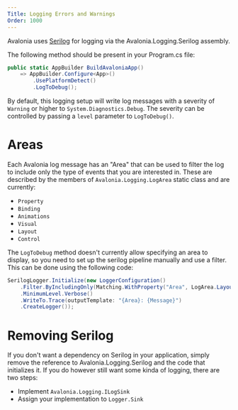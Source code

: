 ```yaml
---
Title: Logging Errors and Warnings
Order: 1000
---
```


Avalonia uses [Serilog](https://github.com/serilog/serilog) for logging via
the Avalonia.Logging.Serilog assembly.

The following method should be present in your Program.cs file:

```csharp
public static AppBuilder BuildAvaloniaApp()
    => AppBuilder.Configure<App>()
        .UsePlatformDetect()
        .LogToDebug();
```

By default, this logging setup will write log messages with a severity of
`Warning` or higher to `System.Diagnostics.Debug`. The severity can be controlled
by passing a `level` parameter to `LogToDebug()`.

# Areas

Each Avalonia log message has an "Area" that can be used to filter the log to
include only the type of events that you are interested in. These are described
by the members of `Avalonia.Logging.LogArea` static class and are currently:

- `Property`
- `Binding`
- `Animations`
- `Visual`
- `Layout`
- `Control`

The `LogToDebug` method doesn't currently allow specifying an area to display,
so you need to set up the serilog pipeline manually and use a filter. This can
be done using the following code:

```csharp
SerilogLogger.Initialize(new LoggerConfiguration()
    .Filter.ByIncludingOnly(Matching.WithProperty("Area", LogArea.Layout))
    .MinimumLevel.Verbose()
    .WriteTo.Trace(outputTemplate: "{Area}: {Message}")
    .CreateLogger());
```

# Removing Serilog

If you don't want a dependency on Serilog in your application, simply remove
the reference to Avalonia.Logging.Serilog and the code that initializes it. If
you do however still want some kinda of logging, there are two steps:

- Implement `Avalonia.Logging.ILogSink`
- Assign your implementation to `Logger.Sink`

